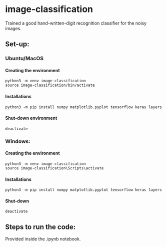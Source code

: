 
# image-classification
Trained a good hand-written-digit recognition classifier for the noisy images.

## Set-up:
### Ubuntu/MacOS
#### Creating the environment

    python3 -m venv image-classification
    source image-classification/bin/activate

#### Installations

    python3 -m pip install numpy matplotlib.pyplot tensorflow keras layers

#### Shut-down environment

    deactivate

### Windows:
#### Creating the environment

    python3 -m venv image-classification
    source image-classification\Scripts\activate

#### Installations

    python3 -m pip install numpy matplotlib.pyplot tensorflow keras layers

#### Shut-down

    deactivate

## Steps to run the code:

Provided inside the .ipynb notebook.